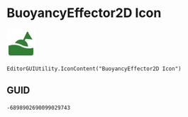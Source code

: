 # BuoyancyEffector2D Icon
![](/img/BuoyancyEffector2D%20Icon.png)

``` CSharp
EditorGUIUtility.IconContent("BuoyancyEffector2D Icon")
```
## GUID
```
-6898902690099029743
```

